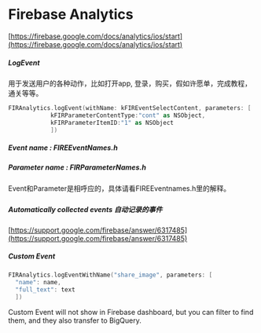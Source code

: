# Firebase Analytics

[https://firebase.google.com/docs/analytics/ios/start](https://firebase.google.com/docs/analytics/ios/start)

##### LogEvent

用于发送用户的各种动作，比如打开app,  登录，购买，假如许愿单，完成教程，通关等等。

```swift
FIRAnalytics.logEvent(withName: kFIREventSelectContent, parameters: [
            kFIRParameterContentType:"cont" as NSObject,
            kFIRParameterItemID:"1" as NSObject
            ])
```

##### Event name : FIREEventNames.h

##### Parameter name : FIRParameterNames.h

Event和Parameter是相呼应的，具体请看FIREEventnames.h里的解释。

##### 

##### Automatically collected events 自动记录的事件

[https://support.google.com/firebase/answer/6317485](https://support.google.com/firebase/answer/6317485)



##### Custom Event

```swift
FIRAnalytics.logEventWithName("share_image", parameters: [
  "name": name,
  "full_text": text
  ])
```

Custom Event will not show in Firebase dashboard, but you can filter to find them, and they also transfer to BigQuery.



